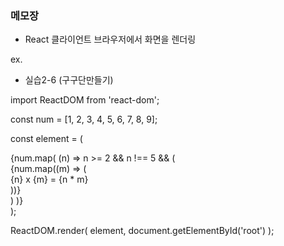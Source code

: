 ### 메모장 

- React 클라이언트 브라우저에서 화면을 렌더링

ex. 


* 실습2-6 (구구단만들기) 

import ReactDOM from 'react-dom';

const num = [1, 2, 3, 4, 5, 6, 7, 8, 9];

const element = (
  <div style={{ display: 'flex' }}>
    {num.map(
      (n) =>
        n >= 2 &&
        n !== 5 && (
          <div
            style={{
              padding: 10,
              color: n % 2 ? 'blue' : 'black'
            }}
          >
            {num.map((m) => (
              <div>
                {n} x {m} = {n * m}
              </div>
            ))}
          </div>
        )
    )}
  </div>
);

ReactDOM.render(
  element,
  document.getElementById('root')
);



